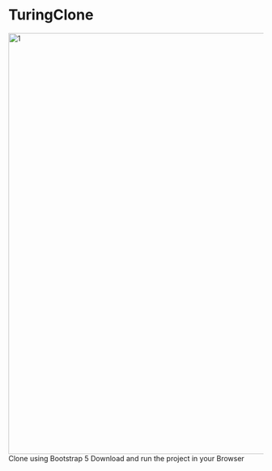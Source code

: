 # TuringClone
<img width="831" alt="1" src="https://user-images.githubusercontent.com/71661551/198156645-558e8f50-04e7-410d-9587-b71f0a5185c3.png">
 Clone using Bootstrap 5
 Download and run the project in your Browser

